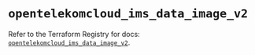 # `opentelekomcloud_ims_data_image_v2`

Refer to the Terraform Registry for docs: [`opentelekomcloud_ims_data_image_v2`](https://registry.terraform.io/providers/opentelekomcloud/opentelekomcloud/1.36.26/docs/resources/ims_data_image_v2).

